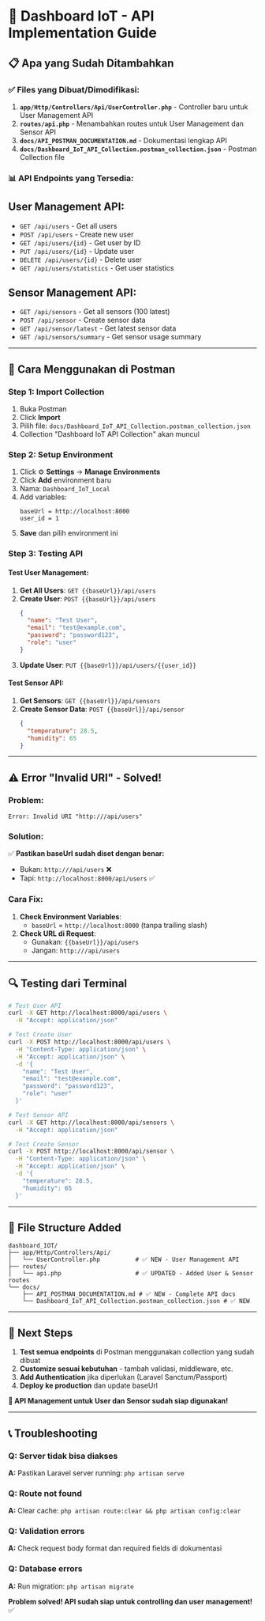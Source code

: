 # 🚀 **Dashboard IoT - API Implementation Guide**

## **📋 Apa yang Sudah Ditambahkan**

### **✅ Files yang Dibuat/Dimodifikasi:**

1. **`app/Http/Controllers/Api/UserController.php`** - Controller baru untuk User Management API
2. **`routes/api.php`** - Menambahkan routes untuk User Management dan Sensor API
3. **`docs/API_POSTMAN_DOCUMENTATION.md`** - Dokumentasi lengkap API
4. **`docs/Dashboard_IoT_API_Collection.postman_collection.json`** - Postman Collection file

### **📊 API Endpoints yang Tersedia:**

## **User Management API:**

- `GET /api/users` - Get all users
- `POST /api/users` - Create new user
- `GET /api/users/{id}` - Get user by ID
- `PUT /api/users/{id}` - Update user
- `DELETE /api/users/{id}` - Delete user
- `GET /api/users/statistics` - Get user statistics

## **Sensor Management API:**

- `GET /api/sensors` - Get all sensors (100 latest)
- `POST /api/sensor` - Create sensor data
- `GET /api/sensor/latest` - Get latest sensor data
- `GET /api/sensors/summary` - Get sensor usage summary

---

## **🔧 Cara Menggunakan di Postman**

### **Step 1: Import Collection**

1. Buka Postman
2. Click **Import**
3. Pilih file: `docs/Dashboard_IoT_API_Collection.postman_collection.json`
4. Collection "Dashboard IoT API Collection" akan muncul

### **Step 2: Setup Environment**

1. Click ⚙️ **Settings** → **Manage Environments**
2. Click **Add** environment baru
3. Nama: `Dashboard_IoT_Local`
4. Add variables:
   ```
   baseUrl = http://localhost:8000
   user_id = 1
   ```
5. **Save** dan pilih environment ini

### **Step 3: Testing API**

#### **Test User Management:**

1. **Get All Users**: `GET {{baseUrl}}/api/users`
2. **Create User**: `POST {{baseUrl}}/api/users`
   ```json
   {
     "name": "Test User",
     "email": "test@example.com",
     "password": "password123",
     "role": "user"
   }
   ```
3. **Update User**: `PUT {{baseUrl}}/api/users/{{user_id}}`

#### **Test Sensor API:**

1. **Get Sensors**: `GET {{baseUrl}}/api/sensors`
2. **Create Sensor Data**: `POST {{baseUrl}}/api/sensor`
   ```json
   {
     "temperature": 28.5,
     "humidity": 65
   }
   ```

---

## **⚠️ Error "Invalid URI" - Solved!**

### **Problem:**

```
Error: Invalid URI "http:///api/users"
```

### **Solution:**

✅ **Pastikan baseUrl sudah diset dengan benar:**

- Bukan: `http:///api/users` ❌
- Tapi: `http://localhost:8000/api/users` ✅

### **Cara Fix:**

1. **Check Environment Variables**:
   - `baseUrl` = `http://localhost:8000` (tanpa trailing slash)
2. **Check URL di Request**:
   - Gunakan: `{{baseUrl}}/api/users`
   - Jangan: `http:///api/users`

---

## **🔍 Testing dari Terminal**

```bash
# Test User API
curl -X GET http://localhost:8000/api/users \
  -H "Accept: application/json"

# Test Create User
curl -X POST http://localhost:8000/api/users \
  -H "Content-Type: application/json" \
  -H "Accept: application/json" \
  -d '{
    "name": "Test User",
    "email": "test@example.com",
    "password": "password123",
    "role": "user"
  }'

# Test Sensor API
curl -X GET http://localhost:8000/api/sensors \
  -H "Accept: application/json"

# Test Create Sensor
curl -X POST http://localhost:8000/api/sensor \
  -H "Content-Type: application/json" \
  -H "Accept: application/json" \
  -d '{
    "temperature": 28.5,
    "humidity": 65
  }'
```

---

## **📁 File Structure Added**

```
dashboard_IOT/
├── app/Http/Controllers/Api/
│   └── UserController.php          # ✅ NEW - User Management API
├── routes/
│   └── api.php                     # ✅ UPDATED - Added User & Sensor routes
└── docs/
    ├── API_POSTMAN_DOCUMENTATION.md # ✅ NEW - Complete API docs
    └── Dashboard_IoT_API_Collection.postman_collection.json # ✅ NEW
```

---

## **🎯 Next Steps**

1. **Test semua endpoints** di Postman menggunakan collection yang sudah dibuat
2. **Customize sesuai kebutuhan** - tambah validasi, middleware, etc.
3. **Add Authentication** jika diperlukan (Laravel Sanctum/Passport)
4. **Deploy ke production** dan update baseUrl

**🎉 API Management untuk User dan Sensor sudah siap digunakan!**

---

## **📞 Troubleshooting**

### **Q: Server tidak bisa diakses**

**A:** Pastikan Laravel server running: `php artisan serve`

### **Q: Route not found**

**A:** Clear cache: `php artisan route:clear && php artisan config:clear`

### **Q: Validation errors**

**A:** Check request body format dan required fields di dokumentasi

### **Q: Database errors**

**A:** Run migration: `php artisan migrate`

**Problem solved! API sudah siap untuk controlling dan user management!** ✅
